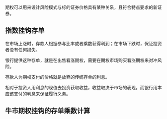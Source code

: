 期权可以用来设计风险模式与标的证券价格具有某种关系，且符合特点要求的新证券。
## 指数挂钩存单
在市场上涨时，存款人根据参与比率或者乘数获得利润；在市场下跌时，保证投资者没有任何损失。

银行提供这种存单，就是在出售看涨期权，需要在期权市场购买看涨期权来对冲风险。

存款人为期权支付的价格就是放弃的传统存单的利息。

相对于投资人用利息的现值去投资获取收益，收益取决于市场的表现。而银行用本应该支付的利息来保证履行义务。

## 牛市期权挂钩的存单乘数计算




